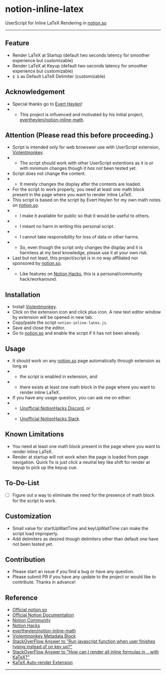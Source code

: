 # notion-inline-latex
UserScript for Inline LaTeX Rendering in [notion.so](notion.so)

---

## Feature
- Render LaTeX at Startup (default two seconds latency for smoother experience but customizable)
- Render LaTeX at Keyup (default two seconds latency for smoother experience but customizable)
- `$ $` as Default LaTeX Delimiter (customizable)

## Acknowledgement
- Special thanks go to [Evert Heylen](https://github.com/evertheylen)!
- - This project is influenced and motivated by his initial project, [evertheylen/notion-inline-math](https://github.com/evertheylen/notion-inline-math).

## Attention (Please read this before proceeding.)
- Script is intended only for web browswer use with UserScript extension, [Violentmonkey](https://violentmonkey.github.io/).
- - The script should work with other UserScript extentions as it is or with minimum changes though it *has not* been tested yet.
- Script does not change the content.
- - It merely changes the display after the contents are loaded.
- For the script to work properly, you need at least one math block present in the page where you want to render inline LaTeX.
- This script is based on the script by Evert Heylen for my own math notes on [notion.so](notion.so).
- - I make it available for public so that it would be useful to others.
- - I meant no harm in writing this personal script.
- - I cannot take responsibility for loss of data or other harms.
- - So, even though the script only changes the display and it is harmless at my best knowledge, please use it at your own risk.
- Last but not least, this project/script is in no way affiliated nor sponsored by [notion.so](notion.so).
- - Like features on [Notion Hacks](https://www.notion.so/Notion-Hacks-27b92f71afcd4ae2ac9a4d14fef0ce47), this is a personal/community hack/workaround.

## Installation
- Install [Violentmonkey](https://violentmonkey.github.io/).
- Click on the extension icon and click plus icon. A new text editor window by extension will be opened in new tab.
- Copy/paste the script `notion-inline-latex.js`.
- Save and close the editor.
- Go to [notion.so](notion.so) and enable the script if it has not been already.

## Usage
- It should work on any [notion.so](notion.so) page automatically through extension as long as 
- - the script is enabled in extension, and 
- - there exists at least one math block in the page where you want to render inline LaTeX.
- If you have any usage question, you can ask me on either:
- - [Unofficial NotionHacks Discord](https://discordapp.com/invite/2RrqtF9), or
- - [Unofficial NotionHacks Slack](https://notionhacks.slack.com/join/shared_invite/enQtNDk4MTM3NzQ5NjE4LWVjYzg3ODhhYWIzY2I4NTE5ZDJjNmU2OTNlNDFmYzQwZTQ3YzdlMmZiMmZkOTNlYmJhNDUzMmIyZjFmZTEzZTg).

## Known Limitations
- You need at least one math block present in the page where you want to render inline LaTeX.
- Render at startup will not work when the page is loaded from page navigation. Quick fix is just click a neutral key like shift for render at keyup to pick up the keyup cue.

## To-Do-List
- [ ] Figure out a way to eliminate the need for the presence of math block for the script to work.

## Customization
- Small value for startUpWaitTime and keyUpWaitTime can make the script load improperly.
- Add delimiters as desired though delimiters other than default one have not been tested yet.

## Contribution
- Please start an issue if you find a bug or have any question.
- Please submit PR if you have any update to the project or would like to contribute. Thanks in advance!

## Reference
- [Official notion.so](notion.so)
- [Official Notion Documentation](https://www.notion.so/Notion-Official-83715d7703ee4b8699b5e659a4712dd8)
- [Notion Community](https://www.notion.so/Notion-Community-04f306fbf59a413fae15f42e2a1ab029)
- [Notion Hacks](https://www.notion.so/Notion-Hacks-27b92f71afcd4ae2ac9a4d14fef0ce47)
- [evertheylen/notion-inline-math](https://github.com/evertheylen/notion-inline-math)
- [Violentmonkey Metadata Block](https://violentmonkey.github.io/api/metadata-block/)
- [StackOverFlow Answer to "Run javascript function when user finishes typing instead of on key up?"](https://stackoverflow.com/a/4220182)
- [StackOverFlow Answer to "How can I render all inline formulas in $..$ with KaTeX?"](https://stackoverflow.com/a/45301641)
- [KaTeX Auto-render Extension](https://katex.org/docs/autorender.html)

---
